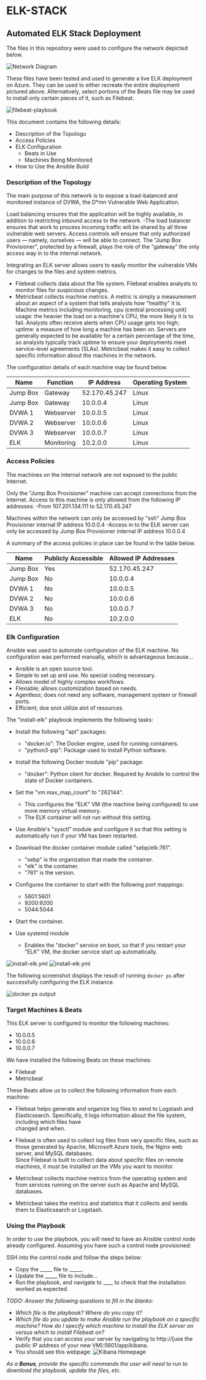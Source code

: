 # ELK-STACK
## Automated ELK Stack Deployment

The files in this repository were used to configure the network depicted below.

![Network Diagram](Diagrams/network_diagram.png)

These files have been tested and used to generate a live ELK deployment on Azure. They can be used to either recreate the entire deployment pictured above. Alternatively, select portions of the Beats file may be used to install only certain pieces of it, such as Filebeat.
 
![filebeat-playbook](Images/filebeat-playbook.PNG)

This document contains the following details:
- Description of the Topologu
- Access Policies
- ELK Configuration
  - Beats in Use
  - Machines Being Monitored
- How to Use the Ansible Build


### Description of the Topology

The main purpose of this network is to expose a load-balanced and monitored instance of DVWA, the D*mn Vulnerable Web Application.

Load balancing ensures that the application will be highly available, in addition to restricting inbound access to the network.
-The load balancer ensures that work to process incoming traffic will be shared by all three vulnerable web servers. Access controls will ensure that only authorized users — namely, ourselves — will be able to connect. The "Jump Box Provisioner", protected by a firewall, plays the role of the  "gateway" the only access way in to the internal network.

Integrating an ELK server allows users to easily monitor the vulnerable VMs for changes to the files and system metrics.
- Filebeat collects data about the file system. Filebeat enables analysts to monitor files for suspicious changes.
- Metricbeat collects machine metrics. A metric is simply a measurement about an aspect of a system that tells analysts how "healthy" it is. Machine metrics including monitoring, cpu (central processing unit) usage: the heavier the load on a machine's CPU, the more likely it is to fail. Analysts often receive alerts when CPU usage gets too high; uptime: a measure of how long a machine has been on. Servers are generally expected to be available for a certain percentage of the time, so analysts typically track uptime to ensure your deployments meet service-level agreements (SLAs). Metricbeat makes it easy to collect specific information about the machines in the network.


The configuration details of each machine may be found below.

| Name     | Function | IP Address  | Operating System |
|----------|----------|-------------|------------------|
| Jump Box | Gateway  |52.170.45.247| Linux            |
| Jump Box | Gateway  | 10.0.0.4    | Linux            |
| DVWA 1   |Webserver | 10.0.0.5    | Linux            |
| DVWA 2   |Webserver | 10.0.0.6    | Linux            |
| DVWA 3   |Webserver | 10.0.0.7    | Linux            |
| ELK      |Monitoring| 10.2.0.0    | Linux            |

### Access Policies

The machines on the internal network are not exposed to the public Internet. 

Only the "Jump Box Provisioner" machine can accept connections from the Internet. Access to this machine is only allowed from the following IP addresses:
-From 107.201.134.111 to 52.170.45.247

Machines within the network can only be accessed by "ssh" Jump Box Provisioner internal IP address 10.0.0.4
-Access in to the ELK server can only be accessed by Jump Box Provisioner internal IP address 10.0.0.4

A summary of the access policies in place can be found in the table below.

| Name     | Publicly Accessible | Allowed IP Addresses |
|----------|---------------------|----------------------|
| Jump Box | Yes                 | 52.170.45.247        |
| Jump Box | No                  | 10.0.0.4             |
| DVWA 1   | No                  | 10.0.0.5             |
| DVWA 2   | No                  | 10.0.0.6             |
| DVWA 3   | No                  | 10.0.0.7             |
| ELK      | No                  | 10.2.0.0             |

### Elk Configuration

Ansible was used to automate configuration of the ELK machine. No configuration was performed manually, which is advantageous because...
- Ansible is an open source tool.
- Simple to set up and use. No special coding necessary.
- Allows model of highly complex workflows.
- Flexiable; allows customization based on needs.
- Agentless; does not need any software, management system or firewall ports.
- Efficient; doe snot utilize alot of resources.

The "install-elk" playbook implements the following tasks:
- Install the following "apt" packages:
  - "docker.io": The Docker engine, used for running containers.
  - "python3-pip": Package used to install Python software.

- Install the following Docker module "pip" package:
  - "docker": Python client for docker. Required by Ansbile to control the state of Docker containers.
  
- Set the "vm.max_map_count" to "262144".
  - This configures the "ELK" VM (the machine being configured) to use more memory virtual memory. 
  - The ELK container will not run without this setting.
   
- Use Ansible's "sysctl" module and configure it so that this setting is automatically run if your VM has been restarted.
  
- Download the docker container module called "sebp/elk:761". 
  - "sebp" is the organization that made the container. 
  - "elk" is the container.
  - "761" is the version.

- Configures the container to start with the following port mappings:
  - 5601:5601
  - 9200:9200
  - 5044:5044

- Start the container.

- Use systemd module 
  - Enables the "docker" service on boot, so that if you restart your "ELK" VM, the docker service start up automatically.

![install-elk.yml](Images/install-elk.yml1.PNG)
![install-elk.yml](Images/install-elk.yml2.PNG)

The following screenshot displays the result of running `docker ps` after successfully configuring the ELK instance.

![docker ps output](Images/jbp_docker_ps.PNG)

### Target Machines & Beats
This ELK server is configured to monitor the following machines:
- 10.0.0.5
- 10.0.0.6
- 10.0.0.7

We have installed the following Beats on these machines:
- Filebeat
- Metricbeat

These Beats allow us to collect the following information from each machine:
- Filebeat helps generate and organize log files to send to Logstash and Elasticsearch. Specifically, it logs information about the file system, including which files have   
  changed and when.
- Filebeat is often used to collect log files from very specific files, such as those generated by Apache, Microsoft Azure tools, the Nginx web server, and MySQL databases.  
  Since Filebeat is built to collect data about specific files on remote machines, it must be installed on the VMs you want to monitor.

- Metricbeat collects machine metrics from the operating system and from services running on the server such as Apache and MySQL databases.
- Metricbeat takes the metrics and statistics that it collects and sends them to Elasticsearch or Logstash.

### Using the Playbook
In order to use the playbook, you will need to have an Ansible control node already configured. Assuming you have such a control node provisioned: 

SSH into the control node and follow the steps below:
- Copy the _____ file to _____.
- Update the _____ file to include...
- Run the playbook, and navigate to ____ to check that the installation worked as expected.

_TODO: Answer the following questions to fill in the blanks:_
- _Which file is the playbook? Where do you copy it?_
- _Which file do you update to make Ansible run the playbook on a specific machine? How do I specify which machine to install the ELK server on versus which to install Filebeat on?_
- Verify that you can access your server by navigating to http://[use the public IP address of your new VM]:5601/app/kibana. 
- You should see this webpage:
![Kibana Homepage](Images/Kibana.jpg)


_As a **Bonus**, provide the specific commands the user will need to run to download the playbook, update the files, etc._
